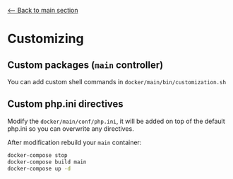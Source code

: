 [<-- Back to main section](../README.md)

# Customizing

## Custom packages (`main` controller)

You can add custom shell commands in `docker/main/bin/customization.sh`


## Custom php.ini directives

Modify the `docker/main/conf/php.ini`, it will be added on top of the default php.ini so
you can overwrite any directives.

After modification rebuild your `main` container:

```bash
docker-compose stop
docker-compose build main
docker-compose up -d
```

